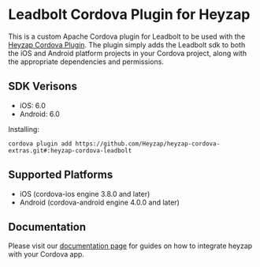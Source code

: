 Leadbolt Cordova Plugin for Heyzap
==================================

This is a custom Apache Cordova plugin for Leadbolt to be used with the [Heyzap Cordova Plugin](github.com/Heyzap/heyzap-cordova). The plugin simply adds the Leadbolt sdk to both the iOS and Android platform projects in your Cordova project, along with the appropriate dependencies and permissions.

SDK Verisons
------------
- iOS: 6.0
- Android: 6.0

Installing:
```
cordova plugin add https://github.com/Heyzap/heyzap-cordova-extras.git#:heyzap-cordova-leadbolt
```

Supported Platforms
-------------------
- iOS (cordova-ios engine 3.8.0 and later)
- Android (cordova-android engine 4.0.0 and later)

Documentation
-------------
Please visit our [documentation page](https://github.com/Heyzap/heyzap-cordova/blob/master/docs/setup_and_requirements.md) for guides on how to integrate heyzap with your Cordova app.
